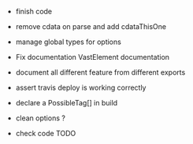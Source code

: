 - finish code
- remove cdata on parse and add cdataThisOne
- manage global types for options
- Fix documentation VastElement documentation
- document all different feature from different exports
- assert travis deploy is working correctly
- declare a PossibleTag[] in build
- clean options ?

- check code TODO
